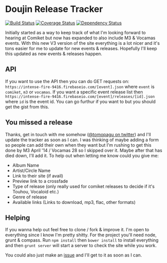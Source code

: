 # Doujin Release Tracker

[![Build Status](https://travis-ci.org/Tomo-san/Doujin-Release-Tracker.svg)](https://travis-ci.org/Tomo-san/Doujin-Release-Tracker)
[![Coverage Status](https://coveralls.io/repos/Tomo-san/Doujin-Release-Tracker/badge.png)](https://coveralls.io/r/Tomo-san/Doujin-Release-Tracker)
[![Dependency Status](https://gemnasium.com/Tomo-san/Doujin-Release-Tracker.svg)](https://gemnasium.com/Tomo-san/Doujin-Release-Tracker)

Initially started as a way to keep track of what I'm looking forward to hearing at Comiket but now has expanded to also include M3 & Vocamas events. With this new V3 version of the site everything is a lot nicer and it's tons easier for me to update for new events & releases. Hopefully I'll keep this updated as new events & releases happen.

## API

If you want to use the API then you can do GET requests on: `https://intense-fire-9416.firebaseio.com/[event].json` where `event` is `comiket`, `m3` or `vocamas`. If you want a specific event release list then `https://intense-fire-9416.firebaseio.com/[event]/releases/[id].json` where `id` is the event id. You can go furthur if you want to but you should get the gist from this.

## You missed a release

Thanks, get in touch with me somehow ([@tomopagu on twitter](http://twitter.com/tomopagu "Twitter")) and I'll update the tracker as soon as I can. I was thinking of maybe adding a form so people can add their own when they want but I'm rushing to get this done by M3 April '14 / Vocamas 28 so I skipped over it. Maybe after that has died down, I'll add it. To help out when letting me know could you give me:

- Album Name
- Artist/Circle Name
- Link to their site (if avail)
- Preview link to a crossfade
- Type of release (only really used for comiket releases to decide if it's Touhou, Vocaloid etc.)
- Genre of release
- Available links (Links to download, mp3, flac, other formats)

## Helping

If you wanna help out feel free to clone / fork & improve it. I'm open to everything since I know I'm pretty shitty. For the project you'll need node, grunt & compass. Run `npm install` then `bower install` to install everything and then `grunt server` will start a server to check the site while you work.

You could also just make an [issue](https://github.com/Tomo-san/Doujin-Release-Tracker/issues) and I'll get to it as soon as I can.